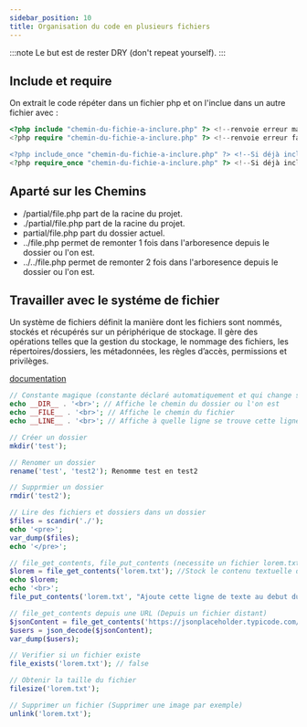 ```yaml
---
sidebar_position: 10
title: Organisation du code en plusieurs fichiers
---
```


:::note
Le but est de rester DRY (don't repeat yourself).
:::

## Include et require

On extrait le code répéter dans un fichier php et on l'inclue dans un autre fichier avec :

```php
<?php include "chemin-du-fichie-a-inclure.php" ?> <!--renvoie erreur mais continu lecture code et affichage si fichier non trouvé-->
<?php require "chemin-du-fichie-a-inclure.php" ?> <!--renvoie erreur fatal si fichier non trouvé et arrete l'execution-->

<?php include_once "chemin-du-fichie-a-inclure.php" ?> <!--Si déjà inclu une fois le fichier n'est pas réinclu -->
<?php require_once "chemin-du-fichie-a-inclure.php" ?> <!--Si déjà inclu une fois le fichier n'est pas réinclu -->
```

## Aparté sur les Chemins

* /partial/file.php part de la racine du projet.
* ./partial/file.php part de la racine du projet.
* partial/file.php part du dossier actuel.
* ../file.php permet de remonter 1 fois dans l'arboresence depuis le dossier ou l'on est.
* ../../file.php permet de remonter 2 fois dans l'arboresence depuis le dossier ou l'on est.

## Travailler avec le systéme de fichier

Un système de fichiers définit la manière dont les fichiers sont nommés, stockés et récupérés sur un périphérique de stockage.
Il gère des opérations telles que la gestion du stockage, le nommage des fichiers, les répertoires/dossiers, les métadonnées, les règles d’accès, permissions et privilèges.

[documentation](https://www.php.net/manual/en/book.filesystem.php)

```php
// Constante magique (constante déclaré automatiquement et qui change selon le contexte du programme)
echo __DIR__ . '<br>'; // Affiche le chemin du dossier ou l'on est
echo __FILE__ . '<br>'; // Affiche le chemin du fichier
echo __LINE__ . '<br>'; // Affiche à quelle ligne se trouve cette ligne dans la page html

// Créer un dossier
mkdir('test');

// Renomer un dossier
rename('test', 'test2'); Renomme test en test2

// Supprmier un dossier
rmdir('test2');

// Lire des fichiers et dossiers dans un dossier
$files = scandir('./');
echo '<pre>';
var_dump($files);
echo '</pre>';

// file_get_contents, file_put_contents (necessite un fichier lorem.txt contenant du texte)
$lorem = file_get_contents('lorem.txt'); //Stock le contenu textuelle du fichier dans une variable
echo $lorem;
echo '<br>';
file_put_contents('lorem.txt', "Ajoute cette ligne de texte au debut du fichier lorem.txt" . PHP_EOL . $lorem);

// file_get_contents depuis une URL (Depuis un fichier distant)
$jsonContent = file_get_contents('https://jsonplaceholder.typicode.com/users');
$users = json_decode($jsonContent);
var_dump($users);

// Verifier si un fichier existe
file_exists('lorem.txt'); // false

// Obtenir la taille du fichier
filesize('lorem.txt');

// Supprimer un fichier (Supprimer une image par exemple)
unlink('lorem.txt');
```
